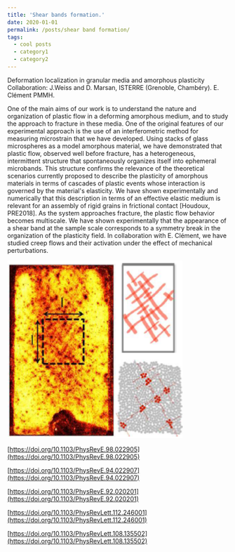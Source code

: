 ```yaml
---
title: 'Shear bands formation.'
date: 2020-01-01
permalink: /posts/shear band formation/
tags:
  - cool posts
  - category1
  - category2
---
```

Deformation localization in granular media and amorphous plasticity
Collaboration: J.Weiss and D. Marsan, ISTERRE (Grenoble, Chambéry). E. Clément PMMH.

One of the main aims of our work is to understand the nature and organization of plastic flow in a deforming amorphous medium, and to study the approach to fracture in these media. One of the original features of our experimental approach is the use of an interferometric method for measuring microstrain that we have developed. Using stacks of glass microspheres as a model amorphous material, we have demonstrated that plastic flow, observed well before fracture, has a heterogeneous, intermittent structure that spontaneously organizes itself into ephemeral microbands. This structure confirms the relevance of the theoretical scenarios currently proposed to describe the plasticity of amorphous materials in terms of cascades of plastic events whose interaction is governed by the material's elasticity. We have shown experimentally and numerically that this description in terms of an effective elastic medium is relevant for an assembly of rigid grains in frictional contact [Houdoux, PRE2018]. As the system approaches fracture, the plastic flow behavior becomes multiscale. We have shown experimentally that the appearance of a shear band at the sample scale corresponds to a symmetry break in the organization of the plasticity field. In collaboration with E. Clément, we have studied creep flows and their activation under the effect of mechanical perturbations.

<img src="\images\Eshelby-vs-shearband.png" width="400">

[https://doi.org/10.1103/PhysRevE.98.022905](https://doi.org/10.1103/PhysRevE.98.022905)

[https://doi.org/10.1103/PhysRevE.94.022907](https://doi.org/10.1103/PhysRevE.94.022907)

[https://doi.org/10.1103/PhysRevE.92.020201](https://doi.org/10.1103/PhysRevE.92.020201)

[https://doi.org/10.1103/PhysRevLett.112.246001](https://doi.org/10.1103/PhysRevLett.112.246001)

[https://doi.org/10.1103/PhysRevLett.108.135502](https://doi.org/10.1103/PhysRevLett.108.135502)
